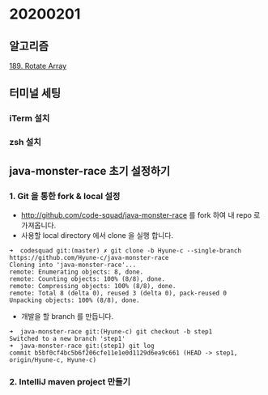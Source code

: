 # 20200201

## 알고리즘
[189. Rotate Array](https://github.com/Hyune-c/algorithm/tree/master/src/main/java/leetcode/rotatearray)

## 터미널 세팅
### iTerm 설치
### zsh 설치

## java-monster-race 초기 설정하기
### 1. Git 을 통한 fork & local 설정
- http://github.com/code-squad/java-monster-race 를 fork 하여 내 repo 로 가져옵니다.
- 사용할 local directory 에서 clone 을 실행 합니다. 
```shell script
➜  codesquad git:(master) ✗ git clone -b Hyune-c --single-branch https://github.com/Hyune-c/java-monster-race
Cloning into 'java-monster-race'...
remote: Enumerating objects: 8, done.
remote: Counting objects: 100% (8/8), done.
remote: Compressing objects: 100% (8/8), done.
remote: Total 8 (delta 0), reused 3 (delta 0), pack-reused 0
Unpacking objects: 100% (8/8), done.
```
- 개발을 할 branch 를 만듭니다.
```shell script
➜  java-monster-race git:(Hyune-c) git checkout -b step1
Switched to a new branch 'step1'
➜  java-monster-race git:(step1) git log
commit b5bf0cf4bc5b6f206cfe11e1e0d1129d6ea9c661 (HEAD -> step1, origin/Hyune-c, Hyune-c)
```
### 2. IntelliJ maven project 만들기

<!--stackedit_data:
eyJoaXN0b3J5IjpbLTcwMDgzODI3NSwtNzA1MzI2MTQ4LC0xOT
c0NzQ4ODI5LDczMjcwNjI0NiwxODk3NzM1NTE4XX0=
-->